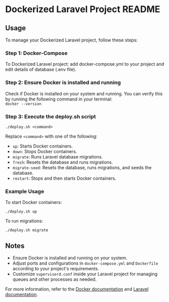 # Dockerized Laravel Project README

## Usage

To manage your Dockerized Laravel project, follow these steps:

### Step 1: Docker-Compose

To Dockerized Laravel project: add docker-compose.yml to your project and edit details of database (.env file).

### Step 2: Ensure Docker is installed and running

Check if Docker is installed on your system and running. You can verify this by running the following command in your terminal:  
 `docker --version`

### Step 3: Execute the deploy.sh script

    ./deploy.sh <command>

Replace `<command>` with one of the following:

- `up`: Starts Docker containers.
- `down`: Stops Docker containers.
- `migrate`: Runs Laravel database migrations.
- `fresh`: Resets the database and runs migrations.
- `migrate-seed`: Resets the database, runs migrations, and seeds the database.
- `restart`: Stops and then starts Docker containers.

### Example Usage

To start Docker containers:

    ./deploy.sh up

To run migrations:

    ./deploy.sh migrate

## Notes

- Ensure Docker is installed and running on your system.
- Adjust ports and configurations in `docker-compose.yml` and `Dockerfile` according to your project's requirements.
- Customize `supervisord.conf` inside your Laravel project for managing queues and other processes as needed.

For more information, refer to the [Docker documentation](https://docs.docker.com/) and [Laravel documentation](https://laravel.com/docs).
